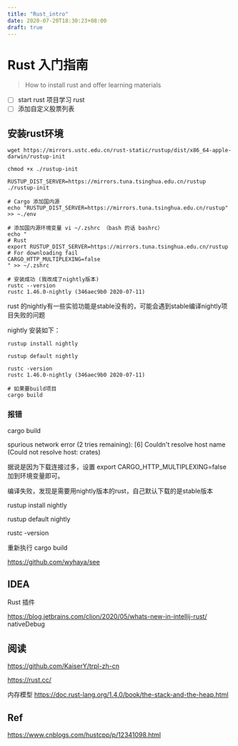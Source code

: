 ```yaml
---
title: "Rust_intro"
date: 2020-07-20T18:30:23+08:00
draft: true
---
```


# Rust 入门指南

> How to install rust and offer learning materials

- [ ] start rust 项目学习 rust
- [ ] 添加自定义股票列表

## 安装rust环境

```shell
wget https://mirrors.ustc.edu.cn/rust-static/rustup/dist/x86_64-apple-darwin/rustup-init  

chmod +x ./rustup-init

RUSTUP_DIST_SERVER=https://mirrors.tuna.tsinghua.edu.cn/rustup ./rustup-init

# Cargo 添加国内源
echo "RUSTUP_DIST_SERVER=https://mirrors.tuna.tsinghua.edu.cn/rustup"  >> ~./env

# 添加国内源环境变量 vi ~/.zshrc （bash 的话 bashrc）
echo "
# Rust
export RUSTUP_DIST_SERVER=https://mirrors.tuna.tsinghua.edu.cn/rustup
# For downloading fail
CARGO_HTTP_MULTIPLEXING=false
" >> ~/.zshrc

# 安装成功 (我改成了nightly版本)
rustc --version 
rustc 1.46.0-nightly (346aec9b0 2020-07-11)
```

rust 的nightly有一些实验功能是stable没有的，可能会遇到stable编译nightly项目失败的问题

nightly 安装如下：

```shell
rustup install nightly

rustup default nightly

rustc -version
rustc 1.46.0-nightly (346aec9b0 2020-07-11)

# 如果要build项目
cargo build
```

### 报错

cargo build

spurious network error (2 tries remaining): [6] Couldn't resolve host name (Could not resolve host: crates)

据说是因为下载连接过多，设置
export CARGO_HTTP_MULTIPLEXING=false
加到环境变量即可。

编译失败，发现是需要用nightly版本的rust，自己默认下载的是stable版本


rustup install nightly

rustup default nightly

rustc -version

重新执行 cargo build




https://github.com/wyhaya/see


## IDEA

Rust 插件

https://blog.jetbrains.com/clion/2020/05/whats-new-in-intellij-rust/
nativeDebug 

## 阅读

https://github.com/KaiserY/trpl-zh-cn

https://rust.cc/

内存模型
https://doc.rust-lang.org/1.4.0/book/the-stack-and-the-heap.html

## Ref

https://www.cnblogs.com/hustcpp/p/12341098.html
